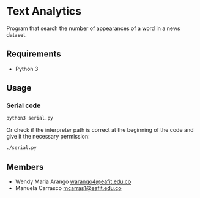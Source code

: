 # Text Analytics

Program that search the number of appearances of a word in a news dataset.

## Requirements

* Python 3

## Usage

### Serial code

``` bash
python3 serial.py
```
Or check if the interpreter path is correct at the beginning of the code and give it
the necessary permission:

``` bash
./serial.py
```
## Members

* Wendy Maria Arango <warango4@eafit.edu.co>
* Manuela Carrasco <mcarras1@eafit.edu.co>
